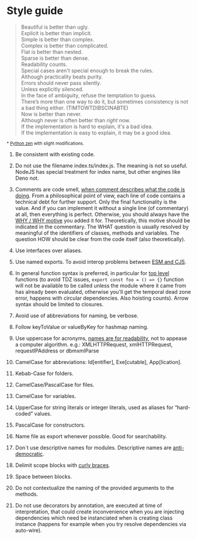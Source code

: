 # Style guide

> Beautiful is better than ugly.</br>
> Explicit is better than implicit.</br>
> Simple is better than complex.</br>
> Complex is better than complicated.</br>
> Flat is better than nested.</br>
> Sparse is better than dense.</br>
> Readability counts.</br>
> Special cases aren't special enough to break the rules.</br>
> Although practicality beats purity.</br>
> Errors should never pass silently.</br>
> Unless explicitly silenced.</br>
> In the face of ambiguity, refuse the temptation to guess.</br>
> There’s more than one way to do it, but sometimes consistency is not a bad thing either. (TIMTOWTDIBSCINABTE)</br>
> Now is better than never.</br>
> Although never is often better than _right_ now.</br>
> If the implementation is hard to explain, it's a bad idea.</br>
> If the implementation is easy to explain, it may be a good idea.

<sub>\* [Python zen](https://www.python.org/dev/peps/pep-0020) with slight modifications.</sup>

1. Be consistent with existing code.

2. Do not use the filename index.ts/index.js.
   The meaning is not so useful.
   NodeJS has special treatment for index name, but other engines like Deno not.

3. Comments are code smell, [when comment describes what the code is doing](https://henrikwarne.com/2021/06/15/on-comments-in-code/). From a philosophical point of view, each line of code contains a technical debt for further support. Only the final functionality is the value. And if you can implement it without a single line (of commentary) at all, then everything is perfect. Otherwise, you should always have the [WHY / WHY motive](https://habr.com/ru/post/562938/#comment_23154158) you added it for. Theoretically, this motive should be indicated in the commentary. The WHAT question is usually resolved by meaningful of the identifiers of classes, methods and variables. The question HOW should be clear from the code itself (also theoretically).

4. Use interfaces over aliases.

5. Use named exports.
   To avoid interop problems between [ESM and CJS](https://github.com/rollup/rollup/issues/1961#issuecomment-423037881).

6. In general function syntax is preferred, in particular for [top level](https://deno.land/manual@v1.10.3/contributing/style_guide#top-level-functions-should-not-use-arrow-syntax) functions (to avoid TDZ issues, `export const foo = () => {}` function will not be available to be called unless the module where it came from has already been evaluated, otherwise you'll get the temporal dead zone error, happens with circular dependencies. Also hoisting counts). Arrow syntax should be limited to closures.

7. Avoid use of abbreviations for naming, be verbose.

8. Follow keyToValue or valueByKey for hashmap naming.

9. Use uppercase for acronyms, [names are for readability](https://github.com/airbnb/javascript#naming--Acronyms-and-Initialisms), not to appease a computer algorithm. e.g.: XMLHTTPRequest, xmlHTTPRequest, requestIPAddress or dbmxmlParse

10. CamelCase for abbreviations: Id[entifier], Exe[cutable], App[lication].

11. Kebab-Case for folders.

12. CamelCase/PascalCase for files.

13. CamelCase for variables.

14. UpperCase for string literals or integer literals, used as aliases for “hard-coded” values.

15. PascalCase for constructors.

16. Name file as export whenever possible. Good for searchability.

17. Don`t use descriptive names for modules. Descriptive names are [anti-democratic](https://hueniversedotcom.wordpress.com/2015/09/10/the-myth-of-descriptive-module-names).

18. Delimit scope blocks with [curly braces](https://eslint.org/docs/rules/curly#rule-details).

19. Space between blocks.

20. Do not contextualize the naming of the provided arguments to the methods.

21. Do not use decorators by annotation, are executed at time of interpretation, that could create inconvenience when you are injecting dependencies which need be instanciated when is creating class instance (happens for example when you try resolve dependencies via auto-wire).

